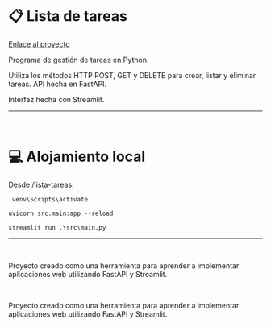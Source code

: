 
# 📋 Lista de tareas

[Enlace al proyecto](https://ltareas.streamlit.app/)


Programa de gestión de tareas en Python.

Utiliza los métodos HTTP POST, GET y DELETE para crear, listar y eliminar tareas. API hecha en FastAPI.

Interfaz hecha con Streamlit.

---

‎ 

# 💻 Alojamiento local

Desde /lista-tareas:

`.venv\Scripts\activate`

`uvicorn src.main:app --reload`

`streamlit run .\src\main.py`


---

‎ 

Proyecto creado como una herramienta para aprender a implementar aplicaciones web utilizando FastAPI y Streamlit.

‎ 

Proyecto creado como una herramienta  para aprender a implementar aplicaciones web utilizando FastAPI y Streamlit.
